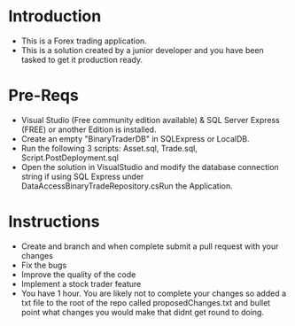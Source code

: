 # Introduction

- This is a Forex trading application. 
- This is a solution created by a junior developer and you have been tasked to get it production ready.

# Pre-Reqs

- Visual Studio (Free community edition available) & SQL Server Express (FREE) or another Edition is installed.
- Create an empty "BinaryTraderDB" in SQLExpress or LocalDB.
- Run the following 3 scripts: Asset.sql, Trade.sql, Script.PostDeployment.sql
- Open the solution in VisualStudio and modify the database connection string if using SQL Express under    DataAccessBinaryTradeRepository.csRun the Application.

# Instructions

- Create and branch and when complete submit a pull request with your changes
- Fix the bugs
- Improve the quality of the code
- Implement a stock trader feature
- You have 1 hour. You are likely not to complete your changes so added a txt file to the root of the repo called proposedChanges.txt
and bullet point what changes you would make that didnt get round to doing.
